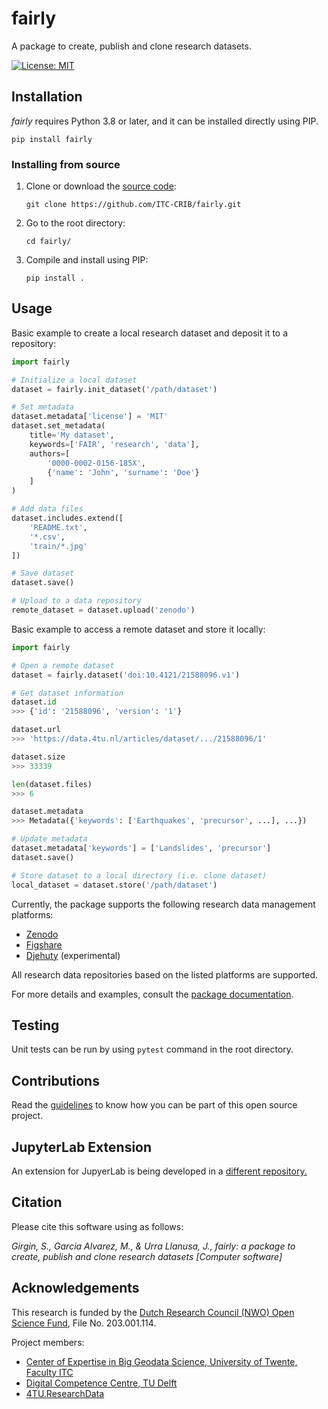 # fairly
A package to create, publish and clone research datasets.

[![License: MIT](https://img.shields.io/badge/License-MIT-yellow.svg)](https://opensource.org/licenses/MIT)


## Installation

*fairly* requires Python 3.8 or later, and it can be installed directly using PIP.

```shell
pip install fairly
```

### Installing from source

1. Clone or download the [source code](https://github.com/ITC-CRIB/fairly):

    ```shell
    git clone https://github.com/ITC-CRIB/fairly.git
    ```

2. Go to the root directory:

    ```shell
    cd fairly/
    ```

3. Compile and install using PIP:

    ```shell
    pip install .
    ```

## Usage

Basic example to create a local research dataset and deposit it to a repository:

```python
import fairly

# Initialize a local dataset
dataset = fairly.init_dataset('/path/dataset')

# Set metadata
dataset.metadata['license'] = 'MIT'
dataset.set_metadata(
	title='My dataset',
	keywords=['FAIR', 'research', 'data'],
	authors=[
		'0000-0002-0156-185X',
		{'name': 'John', 'surname': 'Doe'}
	]
)

# Add data files
dataset.includes.extend([
	'README.txt',
	'*.csv',
	'train/*.jpg'
])

# Save dataset
dataset.save()

# Upload to a data repository
remote_dataset = dataset.upload('zenodo')
```

Basic example to access a remote dataset and store it locally:

```python
import fairly

# Open a remote dataset
dataset = fairly.dataset('doi:10.4121/21588096.v1')

# Get dataset information
dataset.id
>>> {'id': '21588096', 'version': '1'}

dataset.url
>>> 'https://data.4tu.nl/articles/dataset/.../21588096/1'

dataset.size
>>> 33339

len(dataset.files)
>>> 6

dataset.metadata
>>> Metadata({'keywords': ['Earthquakes', 'precursor', ...], ...})

# Update metadata
dataset.metadata['keywords'] = ['Landslides', 'precursor']
dataset.save()

# Store dataset to a local directory (i.e. clone dataset)
local_dataset = dataset.store('/path/dataset')
```

Currently, the package supports the following research data management platforms:

- [Zenodo](https://zenodo.org/)
- [Figshare](https://figshare.com/)
- [Djehuty](https://github.com/4TUResearchData/djehuty/) (experimental)

All research data repositories based on the listed platforms are supported.

For more details and examples, consult the [package documentation](https://jupyterfair.readthedocs.io/en/latest/package/installation.html).


## Testing

Unit tests can be run by using `pytest` command in the root directory.


## Contributions

Read the [guidelines](CONTRIBUTING.md) to know how you can be part of this open source project.

## JupyterLab Extension

An extension for JupyerLab is being developed in a [different repository.](https://github.com/ITC-CRIB/JupyterFAIR)

## Citation

Please cite this software using as follows:

*Girgin, S., Garcia Alvarez, M., & Urra Llanusa, J., fairly: a package to create, publish and clone research datasets [Computer software]*


## Acknowledgements

This research is funded by the [Dutch Research Council (NWO) Open Science Fund](https://www.nwo.nl/en/researchprogrammes/open-science/open-science-fund/), File No. 203.001.114.

Project members:

- [Center of Expertise in Big Geodata Science, University of Twente, Faculty ITC](https://itc.nl/big-geodata/)
- [Digital Competence Centre, TU Delft](https://dcc.tudelft.nl/)
- [4TU.ResearchData](https://data.4tu.nl/)
